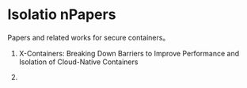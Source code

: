 # Isolatio nPapers

Papers and related works for secure containers。

1. X-Containers: Breaking Down Barriers to Improve Performance and Isolation of Cloud-Native Containers

2. 
